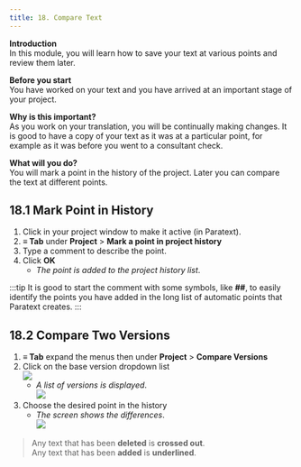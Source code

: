```yaml
---
title: 18. Compare Text
---
```


**Introduction**  
In this module, you will learn how to save your text at various points and review them later.

**Before you start**  
You have worked on your text and you have arrived at an important stage of your project.

**Why is this important?**  
As you work on your translation, you will be continually making changes. It is good to have a copy of your text as it was at a particular point, for example as it was before you went to a consultant check.

**What will you do?**  
You will mark a point in the history of the project. Later you can compare the text at different points.

## 18.1 Mark Point in History
1.  Click in your project window to make it active (in Paratext).
1.  **≡ Tab** under **Project** \> **Mark a point in project history**
1.  Type a comment to describe the point.
2.  Click **OK**
      -  *The point is added to the project history list*.

:::tip
It is good to start the comment with some symbols, like **\#\#**, to easily identify the points you have added in the long list of automatic points that Paratext creates.
:::
## 18.2 Compare Two Versions
1.  **≡ Tab** expand the menus then under **Project** \> **Compare Versions**
2.  Click on the base version dropdown list  
   ![](../media/compareVersions.en.png)
     -  *A list of versions is displayed*.  
       ![](../media/compareVersChoose.en.png)
3.  Choose the desired point in the history
    -  *The screen shows the differences*.  
      ![](../media/compareVerChanges.en.png)

> Any text that has been **deleted** is **crossed out**.  
> Any text that has been **added** is **underlined**.

